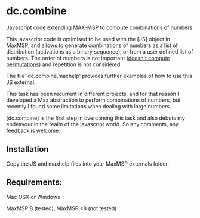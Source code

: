 # dc.combine
Javascript code extending MAX-MSP to compute combinations of numbers.

This javascript code is optimised to be used with the [JS] object in MaxMSP, and allows to generate combinations of numbers as a list of distribution (activations as a binary sequence), or from a user defined list of numbers.
The order of numbers is not important (<u>doesn't compute permutations</u>) and repetition is not considered.

The file 'dc.combine.maxhelp' provides further examples of how to use this JS external. 

This task has been recurrent in different projects, and for that reason I developed a Max abstraction to perform combinations of numbers, but recently I found some limitations when dealing with large numbers.

[dc.combine] is the first step in overcoming this task and also debuts my endeavour in the realm of the javascript world. So any comments, any feedback is welcome.


## Installation
Copy the JS and maxhelp files into your MaxMSP externals folder. 


## Requirements:

Mac OSX or Windows

MaxMSP 8 (tested), MaxMSP <8 (not tested)
